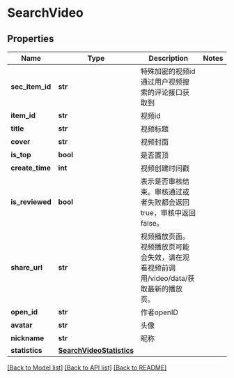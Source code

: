 # SearchVideo

## Properties
Name | Type | Description | Notes
------------ | ------------- | ------------- | -------------
**sec_item_id** | **str** | 特殊加密的视频id通过用户视频搜索的评论接口获取到 | 
**item_id** | **str** | 视频id | 
**title** | **str** | 视频标题 | 
**cover** | **str** | 视频封面 | 
**is_top** | **bool** | 是否置顶 | 
**create_time** | **int** | 视频创建时间戳 | 
**is_reviewed** | **bool** | 表示是否审核结束。审核通过或者失败都会返回true，审核中返回false。 | 
**share_url** | **str** | 视频播放页面。视频播放页可能会失效，请在观看视频前调用/video/data/获取最新的播放页。 | 
**open_id** | **str** | 作者openID | 
**avatar** | **str** | 头像 | 
**nickname** | **str** | 昵称 | 
**statistics** | [**SearchVideoStatistics**](SearchVideoStatistics.md) |  | 

[[Back to Model list]](../README.md#documentation-for-models) [[Back to API list]](../README.md#documentation-for-api-endpoints) [[Back to README]](../README.md)

